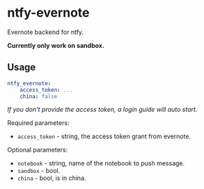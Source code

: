 # ntfy-evernote

Evernote backend for ntfy.

**Currently only work on sandbox.**

## Usage

``` yaml
ntfy_evernote:
    access_token: ...
    china: false
```

*If you don't provide the access token, a login guide will auto start.*

Required parameters:

- `access_token` - string, the access token grant from evernote.

Optional parameters:

- `notebook` - string, name of the notebook to push message.
- `sandbox` - bool.
- `china` - bool, is in china.
